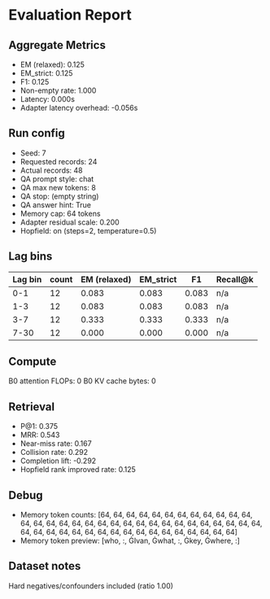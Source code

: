 # Evaluation Report

## Aggregate Metrics

- EM (relaxed): 0.125
- EM_strict: 0.125
- F1: 0.125
- Non-empty rate: 1.000
- Latency: 0.000s
- Adapter latency overhead: -0.056s

## Run config
- Seed: 7
- Requested records: 24
- Actual records: 48
- QA prompt style: chat
- QA max new tokens: 8
- QA stop: (empty string)
- QA answer hint: True
- Memory cap: 64 tokens
- Adapter residual scale: 0.200
- Hopfield: on (steps=2, temperature=0.5)

## Lag bins
| Lag bin | count | EM (relaxed) | EM_strict | F1 | Recall@k |
| ------- | ----- | ------------- | --------- | --- | -------- |
| 0-1 | 12 | 0.083 | 0.083 | 0.083 | n/a |
| 1-3 | 12 | 0.083 | 0.083 | 0.083 | n/a |
| 3-7 | 12 | 0.333 | 0.333 | 0.333 | n/a |
| 7-30 | 12 | 0.000 | 0.000 | 0.000 | n/a |

## Compute
B0 attention FLOPs: 0
B0 KV cache bytes: 0

## Retrieval
- P@1: 0.375
- MRR: 0.543
- Near-miss rate: 0.167
- Collision rate: 0.292
- Completion lift: -0.292
- Hopfield rank improved rate: 0.125

## Debug
- Memory token counts: [64, 64, 64, 64, 64, 64, 64, 64, 64, 64, 64, 64, 64, 64, 64, 64, 64, 64, 64, 64, 64, 64, 64, 64, 64, 64, 64, 64, 64, 64, 64, 64, 64, 64, 64, 64, 64, 64, 64, 64, 64, 64, 64, 64, 64, 64, 64, 64]
- Memory token preview: [who, :, ĠIvan, Ġwhat, :, Ġkey, Ġwhere, :]

## Dataset notes
Hard negatives/confounders included (ratio 1.00)